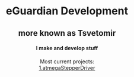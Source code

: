 <div align="center">
<h1>eGuardian Development</h1>
<h2>more known as Tsvetomir</h2>
<h4>I make and develop stuff</h4>
Most current projects:<br>
<a href="https://github.com/eGuardianDev/atmegaStepperDriver">1.atmegaStepperDriver</a><br>


</div>
